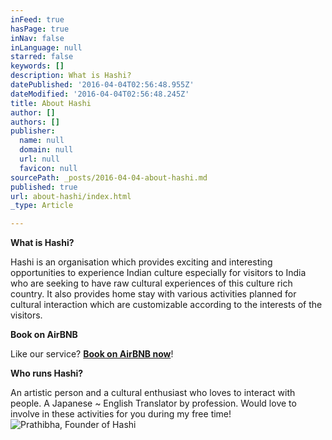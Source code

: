 ```yaml
---
inFeed: true
hasPage: true
inNav: false
inLanguage: null
starred: false
keywords: []
description: What is Hashi?
datePublished: '2016-04-04T02:56:48.955Z'
dateModified: '2016-04-04T02:56:48.245Z'
title: About Hashi
author: []
authors: []
publisher:
  name: null
  domain: null
  url: null
  favicon: null
sourcePath: _posts/2016-04-04-about-hashi.md
published: true
url: about-hashi/index.html
_type: Article

---
```

**What is Hashi?**

Hashi is an organisation which provides exciting and interesting opportunities to experience Indian culture especially for visitors to India who are seeking to have raw cultural experiences of this culture rich country. It also provides home stay with various activities planned for cultural interaction which are customizable according to the interests of the visitors.

**Book on AirBNB**

Like our service? [**Book on AirBNB now**][0]!

**Who runs Hashi?**

An artistic person and a cultural enthusiast who loves to interact with people. A Japanese ~ English Translator by profession. Would love to involve in these activities for you during my free time!
![Prathibha, Founder of Hashi](https://the-grid-user-content.s3-us-west-2.amazonaws.com/005393ed-23e6-40ca-908b-be3cfcfa15dd.jpg)

[0]: https://www.airbnb.co.in/rooms/7424454